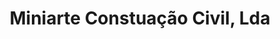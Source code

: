 ---
title: 'Miniarte Constuação Civil, Lda'
image: >-
  https://res.cloudinary.com/izitech/image/upload/v1555918531/websites/MiniarteConstrucaoCivil.png
link: http://miniarte.co.mz/
---
